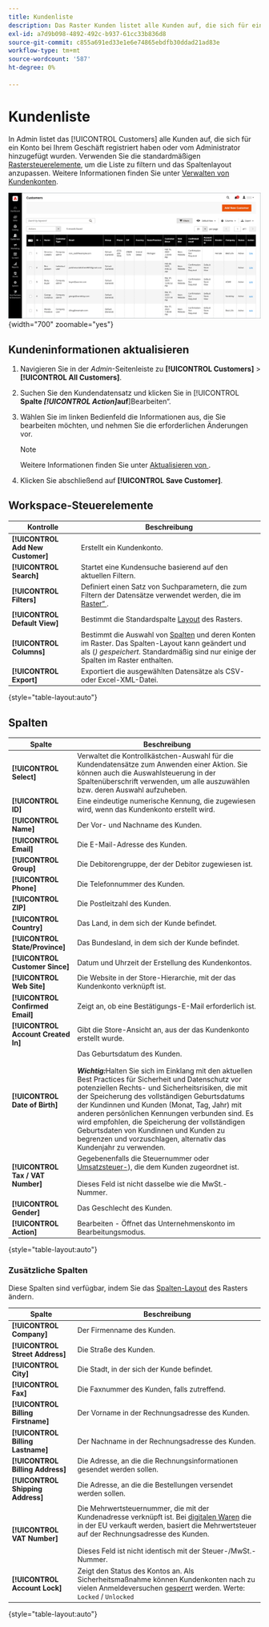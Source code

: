 ```yaml
---
title: Kundenliste
description: Das Raster Kunden listet alle Kunden auf, die sich für ein Konto bei Ihrem Geschäft registriert haben oder vom Administrator hinzugefügt wurden.
exl-id: a7d9b098-4892-492c-b937-61cc33b836d8
source-git-commit: c855a691ed33e1e6e74865ebdfb30ddad21ad83e
workflow-type: tm+mt
source-wordcount: '587'
ht-degree: 0%

---
```


# Kundenliste

In Admin listet das [!UICONTROL Customers] alle Kunden auf, die sich für ein Konto bei Ihrem Geschäft registriert haben oder vom Administrator hinzugefügt wurden. Verwenden Sie die standardmäßigen [Rastersteuerelemente](../getting-started/admin-grid-controls.md), um die Liste zu filtern und das Spaltenlayout anzupassen. Weitere Informationen finden Sie unter [Verwalten von Kundenkonten](../customers/manage-account.md).

![Kundenliste](assets/customer-accounts-all-grid.png){width="700" zoomable="yes"}

## Kundeninformationen aktualisieren

1. Navigieren Sie in der _Admin_-Seitenleiste zu **[!UICONTROL Customers]** > **[!UICONTROL All Customers]**.

1. Suchen Sie den Kundendatensatz und klicken Sie in [!UICONTROL **Spalte _[!UICONTROL Action]_&#x200B;auf**]Bearbeiten“.

1. Wählen Sie im linken Bedienfeld die Informationen aus, die Sie bearbeiten möchten, und nehmen Sie die erforderlichen Änderungen vor.

   >[!NOTE]
   >
   >Weitere Informationen finden Sie unter [Aktualisieren von &#x200B;](../customers/update-account.md).

1. Klicken Sie abschließend auf **[!UICONTROL Save Customer]**.

## Workspace-Steuerelemente

| Kontrolle | Beschreibung |
| --- | --- |
| **[!UICONTROL Add New Customer]** | Erstellt ein Kundenkonto. |
| **[!UICONTROL Search]** | Startet eine Kundensuche basierend auf den aktuellen Filtern. |
| **[!UICONTROL Filters]** | Definiert einen Satz von Suchparametern, die zum Filtern der Datensätze verwendet werden, die im [Raster“ &#x200B;](../getting-started/admin-grid-controls.md). |
| **[!UICONTROL Default View]** | Bestimmt die Standardspalte [Layout](../getting-started/admin-grid-controls.md) des Rasters. |
| **[!UICONTROL Columns]** | Bestimmt die Auswahl von [Spalten](../getting-started/admin-grid-controls.md) und deren Konten im Raster. Das Spalten-Layout kann geändert und als (_) gespeichert_. Standardmäßig sind nur einige der Spalten im Raster enthalten. |
| **[!UICONTROL Export]** | Exportiert die ausgewählten Datensätze als CSV- oder Excel-XML-Datei. |

{style="table-layout:auto"}

## Spalten

| Spalte | Beschreibung |
| --- | --- |
| **[!UICONTROL Select]** | Verwaltet die Kontrollkästchen-Auswahl für die Kundendatensätze zum Anwenden einer Aktion. Sie können auch die Auswahlsteuerung in der Spaltenüberschrift verwenden, um alle auszuwählen bzw. deren Auswahl aufzuheben. |
| **[!UICONTROL ID]** | Eine eindeutige numerische Kennung, die zugewiesen wird, wenn das Kundenkonto erstellt wird. |
| **[!UICONTROL Name]** | Der Vor- und Nachname des Kunden. |
| **[!UICONTROL Email]** | Die E-Mail-Adresse des Kunden. |
| **[!UICONTROL Group]** | Die Debitorengruppe, der der Debitor zugewiesen ist. |
| **[!UICONTROL Phone]** | Die Telefonnummer des Kunden. |
| **[!UICONTROL ZIP]** | Die Postleitzahl des Kunden. |
| **[!UICONTROL Country]** | Das Land, in dem sich der Kunde befindet. |
| **[!UICONTROL State/Province]** | Das Bundesland, in dem sich der Kunde befindet. |
| **[!UICONTROL Customer Since]** | Datum und Uhrzeit der Erstellung des Kundenkontos. |
| **[!UICONTROL Web Site]** | Die Website in der Store-Hierarchie, mit der das Kundenkonto verknüpft ist. |
| **[!UICONTROL Confirmed Email]** | Zeigt an, ob eine Bestätigungs-E-Mail erforderlich ist. |
| **[!UICONTROL Account Created In]** | Gibt die Store-Ansicht an, aus der das Kundenkonto erstellt wurde. |
| **[!UICONTROL Date of Birth]** | Das Geburtsdatum des Kunden. <br><br>**_Wichtig:_**&#x200B;Halten Sie sich im Einklang mit den aktuellen Best Practices für Sicherheit und Datenschutz vor potenziellen Rechts- und Sicherheitsrisiken, die mit der Speicherung des vollständigen Geburtsdatums der Kundinnen und Kunden (Monat, Tag, Jahr) mit anderen persönlichen Kennungen verbunden sind. Es wird empfohlen, die Speicherung der vollständigen Geburtsdaten von Kundinnen und Kunden zu begrenzen und vorzuschlagen, alternativ das Kundenjahr zu verwenden. |
| **[!UICONTROL Tax / VAT Number]** | Gegebenenfalls die Steuernummer oder [Umsatzsteuer-](../stores-purchase/vat.md)), die dem Kunden zugeordnet ist. <br/><br/>Dieses Feld ist nicht dasselbe wie die MwSt.-Nummer. |
| **[!UICONTROL Gender]** | Das Geschlecht des Kunden. |
| **[!UICONTROL Action]** | Bearbeiten - Öffnet das Unternehmenskonto im Bearbeitungsmodus. |

{style="table-layout:auto"}

### Zusätzliche Spalten

Diese Spalten sind verfügbar, indem Sie das [Spalten-Layout](../getting-started/admin-grid-controls.md) des Rasters ändern.

| Spalte | Beschreibung |
| --- | --- |
| **[!UICONTROL Company]** | Der Firmenname des Kunden. |
| **[!UICONTROL Street Address]** | Die Straße des Kunden. |
| **[!UICONTROL City]** | Die Stadt, in der sich der Kunde befindet. |
| **[!UICONTROL Fax]** | Die Faxnummer des Kunden, falls zutreffend. |
| **[!UICONTROL Billing Firstname]** | Der Vorname in der Rechnungsadresse des Kunden. |
| **[!UICONTROL Billing Lastname]** | Der Nachname in der Rechnungsadresse des Kunden. |
| **[!UICONTROL Billing Address]** | Die Adresse, an die die Rechnungsinformationen gesendet werden sollen. |
| **[!UICONTROL Shipping Address]** | Die Adresse, an die die Bestellungen versendet werden sollen. |
| **[!UICONTROL VAT Number]** | Die Mehrwertsteuernummer, die mit der Kundenadresse verknüpft ist. Bei [digitalen Waren](../stores-purchase/taxes.md) die in der EU verkauft werden, basiert die Mehrwertsteuer auf der Rechnungsadresse des Kunden. <br/><br/>Dieses Feld ist nicht identisch mit der Steuer-/MwSt.-Nummer. |
| **[!UICONTROL Account Lock]** | Zeigt den Status des Kontos an. Als Sicherheitsmaßnahme können Kundenkonten nach zu vielen Anmeldeversuchen [gesperrt](../customers/password-options.md) werden. Werte: `Locked` / `Unlocked` |

{style="table-layout:auto"}
